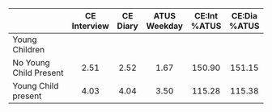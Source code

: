 
|                      | CE<br>Interview |  CE<br>Diary | ATUS<br>Weekday | CE:Int<br>%ATUS | CE:Dia<br>%ATUS |
| -------------------- | :----------: | :----------: | :----------: | :----------: | :----------: |
| Young Children       |              |              |              |              |              |
| No Young Child Present |         2.51 |         2.52 |         1.67 |       150.90 |       151.15 |
| Young Child present  |         4.03 |         4.04 |         3.50 |       115.28 |       115.38 |

